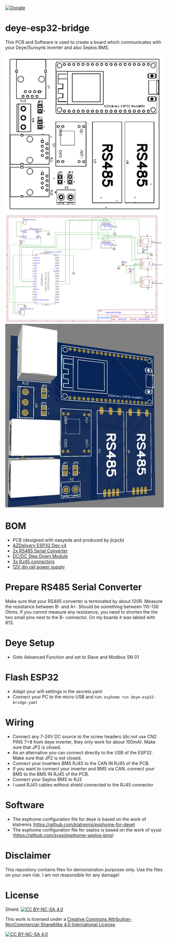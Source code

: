[![Donate](https://img.shields.io/badge/Donate-PayPal-green.svg)](https://paypal.me/bagges/5)

# deye-esp32-bridge

This PCB and Software is used to create a board which communicates with your Deye/Sunsynk inverter and also Seplos BMS.

<img src="img/board.svg">
<img src="img/schematic.svg">
<img src="img/3d.jpg">

# BOM
 - PCB (designed with easyeda and produced by jlcpcb)
 - [AZDelivery ESP32 Dev v4](https://amzn.to/41Sd0v4)
 - [2x RS485 Serial Converter](https://amzn.to/3L1OmBq)
 - [DC/DC Step Down Module](https://amzn.to/3oFFiur)
 - [3x RJ45 connectors](https://amzn.to/3AqmPo8)
 - [12V din rail power supply](https://amzn.to/3VNIEYH)

# Prepare RS485 Serial Converter
Make sure that your RS485 converter is terminated by about 120R. 
Measure the resistance between B- and A+. Should be something between 110-130 Ohms. 
If you cannot measure any resistance, you need to shorten the the two small pins next to the B- connector. 
On my boards it was labled with R13.

# Deye Setup
 - Goto Advanced Function and set to Slave and Modbus SN 01

# Flash ESP32
 - Adapt your wifi settings in the secrets.yaml
 - Connect your PC to the micro USB and run: ```esphome run deye-esp32-bridge.yaml```

# Wiring
 - Connect any 7-24V DC source to the screw headers (do not use CN2 PINS 7+8 from deye inverter, they only work for about 100mA). Make sure that JP2 is closed.
 - As an alternative you can connect directly to the USB of the ESP32. Make sure that JP2 is not closed.
 - Connect your inverters BMS RJ45 to the CAN IN RJ45 of the PCB.
 - If you want to connect your inverter and BMS via CAN. connect your BMS to the BMS IN RJ45 of the PCB.
 - Connect your Seplos BMS to RJ3
 - I used RJ45 cables without shield connected to the RJ45 connector
 
# Software
 - The esphome configuration file for deye is based on the work of klatremis (https://github.com/klatremis/esphome-for-deye)
 - The esphome configuration file for seplos is based on the work of syssi (https://github.com/syssi/esphome-seplos-bms)
 
# Disclaimer

This repository contains files for demonstration purposes only. Use the files on your own risk. I am not responsible for any damage!

# License

Shield: [![CC BY-NC-SA 4.0][cc-by-nc-sa-shield]][cc-by-nc-sa]

This work is licensed under a
[Creative Commons Attribution-NonCommercial-ShareAlike 4.0 International License][cc-by-nc-sa].

[![CC BY-NC-SA 4.0][cc-by-nc-sa-image]][cc-by-nc-sa]

[cc-by-nc-sa]: http://creativecommons.org/licenses/by-nc-sa/4.0/
[cc-by-nc-sa-image]: https://licensebuttons.net/l/by-nc-sa/4.0/88x31.png
[cc-by-nc-sa-shield]: https://img.shields.io/badge/License-CC%20BY--NC--SA%204.0-lightgrey.svg
